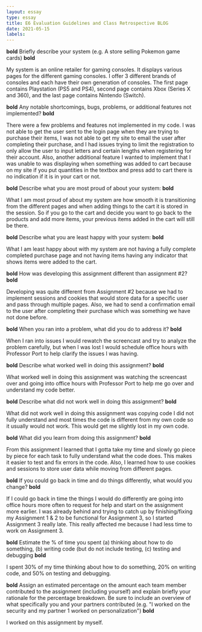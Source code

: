 ```yaml
---
layout: essay
type: essay
title: E6 Evaluation Guidelines and Class Retrospective BLOG
date: 2021-05-15
labels:
---
```


**bold** Briefly describe your system (e.g. A store selling Pokemon game cards) **bold**

My system is an online retailer for gaming consoles. It displays various pages for the different gaming consoles. I offer 3 different brands of consoles and each have their own generation of consoles. The first page contains Playstation (PS5 and PS4), second page contains Xbox (Series X and 360), and the last page contains Nintendo (Switch).

**bold** Any notable shortcomings, bugs, problems, or additional features not implemented? **bold**

There were a few problems and features not implemented in my code. I was not able to get the user sent to the login page when they are trying to purchase their items, I was not able to get my site to email the user after completing their purchase, and I had issues trying to limit the registration to only allow the user to input letters and certain lengths when registering for their account. Also, another additional feature I wanted to implement that I was unable to was displaying when something was added to cart because on my site if you put quantities in the textbox and press add to cart there is no indication if it is in your cart or not.

**bold** Describe what you are most proud of about your system: **bold**

What I am most proud of about my system are how smooth it is transitioning from the different pages and when adding things to the cart it is stored in the session. So if you go to the cart and decide you want to go back to the products and add more items, your previous items added in the cart will still be there.

**bold** Describe what you are least happy with your system: **bold**

What I am least happy about with my system are not having a fully complete completed purchase page and not having items having any indicator that shows items were added to the cart.

**bold** How was developing this assignment different than assignment #2? **bold**

Developing was quite different from Assignment #2 because we had to implement sessions and cookies that would store data for a specific user and pass through multiple pages. Also, we had to send a confirmation email to the user after completing their purchase which was something we have not done before.

**bold** When you ran into a problem, what did you do to address it? **bold**

When I ran into issues I would rewatch the screencast and try to analyze the problem carefully, but when I was lost I would schedule office hours with Professor Port to help clarify the issues I was having.

**bold** Describe what worked well in doing this assignment? **bold**

What worked well in doing this assignment was watching the screencast over and going into office hours with Professor Port to help me go over and understand my code better.

**bold** Describe what did not work well in doing this assignment? **bold**

What did not work well in doing this assignment was copying code I did not fully understand and most times the code is different from my own code so it usually would not work. This would get me slightly lost in my own code.

**bold** What did you learn from doing this assignment? **bold**

From this assignment I learned that I gotta take my time and slowly go piece by piece for each task to fully understand what the code does. This makes it easier to test and fix errors in the code. Also, I learned how to use cookies and sessions to store user data while moving from different pages.

**bold** If you could go back in time and do things differently, what would you change? **bold**

If I could go back in time the things I would do differently are going into office hours more often to request for help and start on the assignment more earlier. I was already behind and trying to catch up by finishing/fixing my Assignment 1 & 2 to be functional for Assignment 3, so I started Assignment 3 really late. This really affected me because I had less time to work on Assignment 3.

**bold** Estimate the % of time you spent (a) thinking about how to do something, (b) writing code (but do not include testing, (c) testing and debugging **bold**

I spent 30% of my time thinking about how to do something, 20% on writing code, and 50% on testing and debugging.

**bold** Assign an estimated percentage on the amount each team member contributed to the assignment (including yourself) and explain briefly your rationale for the percentage breakdown. Be sure to include an overview of what specifically you and your partners contributed (e.g. "I worked on the security and my partner 1 worked on personalization") **bold**

I worked on this assignment by myself.
